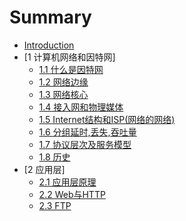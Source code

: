 # Summary

* [Introduction](README.md)
* [1 计算机网络和因特网]
    * [1.1 什么是因特网](1/1_1.md)
    * [1.2 网络边缘](1/1_2.md)
    * [1.3 网络核心](1/1_3.md)
    * [1.4 接入网和物理媒体](1/1_4.md)
    * [1.5 Internet结构和ISP(网络的网络)](1/1_5.md)
    * [1.6 分组延时,丢失,吞吐量](1/1_6.md)
    * [1.7 协议层次及服务模型](1/1_7.md)
    * [1.8 历史](1/1_8.md)
* [2 应用层]
    * [2.1 应用层原理](2/2_1.md)
    * [2.2 Web与HTTP](2/2_2.md)
    * [2.3 FTP](2/2_3.md)

